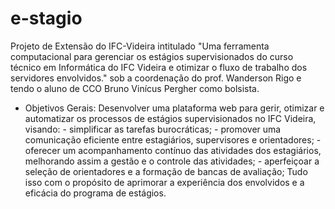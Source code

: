 # e-stagio

Projeto de Extensão do IFC-Videira intitulado "Uma ferramenta computacional para gerenciar os estágios supervisionados do curso técnico em Informática do IFC Videira e otimizar o fluxo de trabalho dos servidores envolvidos." sob a coordenação do prof. Wanderson Rigo e tendo o aluno de CCO Bruno Vinícus Pergher como bolsista.

- Objetivos Gerais:
Desenvolver uma plataforma web para gerir, otimizar e automatizar os processos de estágios supervisionados no IFC Videira, visando: - simplificar as tarefas burocráticas; - promover uma comunicação eficiente entre estagiários, supervisores e orientadores; - oferecer um acompanhamento contínuo das atividades dos estagiários, melhorando assim a gestão e o controle das atividades; - aperfeiçoar a seleção de orientadores e a formação de bancas de avaliação; Tudo isso com o propósito de aprimorar a experiência dos envolvidos e a eficácia do programa de estágios. 
